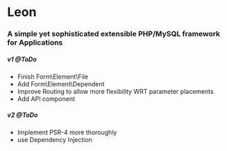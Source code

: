 # Leon
### A simple yet sophisticated extensible PHP/MySQL framework for Applications

##### v1 @ToDo
* Finish Form\Element\File
* Add Form\Element\Dependent
* Improve Routing to allow more flexibility WRT parameter placements
* Add API component

##### v2 @ToDo
* Implement PSR-4 more thoroughly
* use Dependency Injection
